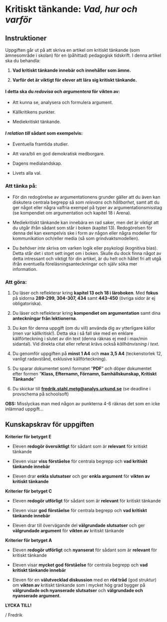 # Kritiskt tänkande: *Vad, hur och varför*

## Instruktioner

Uppgiften går ut på att skriva en artikel om kritiskt tänkande (som ämnesområde i skolan) för en (påhittad) pedagogisk tidskrift. I denna artikel ska du behandla:

1.  **Vad kritiskt tänkande innebär och innehåller som ämne.**

2.  **Varför det är viktigt för elever att lära sig kritiskt tänkande.**



#### I detta ska du *redovisa* och *argumentera* för vikten av:

- Att kunna se, analysera och formulera argument.

- Källkritikens punkter.

- Mediekritiskt tänkande.

#### *I relation till* sådant som exempelvis:

- Eventuella framtida studier.

- Att vara/bli en god demokratisk medborgare.

- Dagens medialandskap.

- Livets alla val.



### Att tänka på:

- För din redogörelse av argumentationens grunder gäller att du även kan diskutera centrala begrepp så som *relevans* och *hållbarhet*, samt att du ger något eller några valfria exempel på typer av argumentationsmisstag (se kompendiet om argumentation och kapitel 18 i Arena).

- Mediekritiskt tänkande kan innebära en rad saker, men det är viktigt att du utgår ifrån sådant som står i boken (kapitel 13). Redogörelsen för denna del kan exempelvis ske i form av någon eller några modeller för kommunikation och/eller media (så som grindvaktsmodellen).

- Du *behöver inte* skriva om varken logik eller psykologi (kognitiva bias). Detta står det i stort sett inget om i boken. Skulle du dock finna något av detta intressant och viktigt för din artikel, är du helt och hållet fri att utgå ifrån eventuella föreläsningsanteckningar och själv söka mer information.



### Att göra:

1. Du läser och reflekterar kring **kapitel 13 och 18 i läroboken**. Med **fokus** på sidorna **289-299, 304-307, 434** samt **443-450** (övriga sidor är ej obligatoriska).

2. Du läser och reflekterar kring **kompendiet om argumentation** samt dina **anteckningar från lektionerna**.

3. Du *kan* för denna uppgift (om du vill) använda dig av ytterligare källor (men var källkritisk!). Detta ska i så fall ske med en enklare källförteckning i slutet av din text (denna räknas ej med i max/min sidantal). Vid direkta citat eller referat krävs också *källhänvisning i text*.

4. Du genomför uppgiften på **minst 1 A4** och **max 3,5 A4** (teckenstorlek 12, vanligt radavstånd, exklusive källförteckning).

5. Du sparar dokumentet som/i formatet ”**PDF**” och döper dokumentet efter formen ”**Klass, Efternamn, Förnamn, Samhällskunskap, Kritiskt Tänkande**”

6. Du skickar till **fredrik.stahl.metg@analys.urkund.se** (se deadline i provschema på schoolsoft)

**OBS:** Misslyckas man med någon av punkterna 4-6 räknas det som en icke inlämnad uppgift...



## Kunskapskrav för uppgiften

**Kriterier för betyget E**

- Eleven **redogör översiktligt** för sådant som är **relevant** för kritiskt tänkande

- Eleven visar **viss** **förståelse** för centrala begrepp och **vad kritiskt tänkande innebär**

- Eleven drar **enkla slutsatser** och ger **enkla argument** för **vikten av kritiskt tänkande**

**Kriterier för betyget C**

- Eleven **redogör utförligt** för sådant som är **relevant** för kritiskt tänkande

- Eleven visar **god** **förståelse** för centrala begrepp och **vad kritiskt tänkande innebär**

- Eleven drar till övervägande del **välgrundade slutsatser** och ger **välgrundade argument** för **vikten av** kritiskt tänkande

**Kriterier för betyget A**

- Eleven **redogör utförligt** och **nyanserat** för sådant som är **relevant** för kritiskt tänkande

- Eleven visar **mycket god** **förståelse** för centrala begrepp och **vad kritiskt tänkande innebär**

- Eleven för en **välutvecklad diskussion** med en **röd tråd** (god struktur) om **vikten av** kritiskt tänkande som i mycket hög grad bygger på **välgrundade och nyanserade slutsatser** och **välgrundade och** **nyanserade argument**.



**LYCKA TILL!**

/ Fredrik
